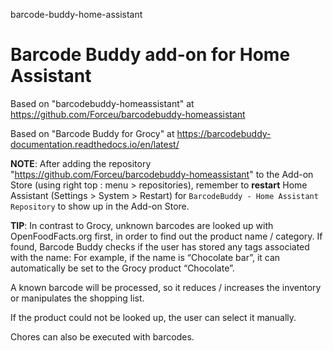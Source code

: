 barcode-buddy-home-assistant
# Barcode Buddy add-on for Home Assistant

Based on "barcodebuddy-homeassistant" at https://github.com/Forceu/barcodebuddy-homeassistant

Based on "Barcode Buddy for Grocy" at https://barcodebuddy-documentation.readthedocs.io/en/latest/

**NOTE**: After adding the repository "https://github.com/Forceu/barcodebuddy-homeassistant" to the Add-on Store (using right top : menu > repositories), remember to **restart** Home Assistant (Settings > System > Restart) for ```BarcodeBuddy - Home Assistant Repository``` to show up in the Add-on Store.

**TIP**: In contrast to Grocy, unknown barcodes are looked up with OpenFoodFacts.org first, in order to find out the product name / category. If found, Barcode Buddy checks if the user has stored any tags associated with the name: For example, if the name is “Chocolate bar”, it can automatically be set to the Grocy product “Chocolate”.

A known barcode will be processed, so it reduces / increases the inventory or manipulates the shopping list.

If the product could not be looked up, the user can select it manually.

Chores can also be executed with barcodes.
